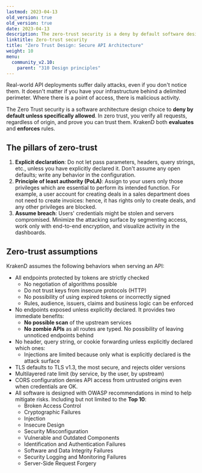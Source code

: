 ```yaml
---
lastmod: 2023-04-13
old_version: true
old_version: true
date: 2023-04-13
description: The zero-trust security is a deny by default software design choice, where the exposed surface is limited to what it's explicitly declared.
linktitle: Zero-trust security
title: "Zero Trust Design: Secure API Architecture"
weight: 10
menu:
  community_v2.10:
    parent: "310 Design principles"
---
```

Real-world API deployments suffer daily attacks, even if you don't notice them. It doesn't matter if you have your infrastructure behind a delimited perimeter. Where there is a point of access, there is malicious activity.

The Zero Trust security is a software architecture design choice to **deny by default unless specifically allowed**. In zero trust, you verify all requests, regardless of origin, and prove you can trust them. KrakenD both **evaluates** and **enforces** rules.

## The pillars of zero-trust

1. **Explicit declaration**: Do not let pass parameters, headers, query strings, etc., unless you have explicitly declared it. Don't assume any open defaults; write any behavior in the configuration.
2. **Principle of least authority (PoLA)**: Assign to your users only those privileges which are essential to perform its intended function. For example, a user account for creating deals in a sales department does not need to create invoices: hence, it has rights only to create deals, and any other privileges are blocked.
3. **Assume breach**: Users' credentials might be stolen and servers compromised. Minimize the attacking surface by segmenting access, work only with end-to-end encryption, and visualize activity in the dashboards.

## Zero-trust assumptions
KrakenD assumes the following behaviors when serving an API:

- All endpoints protected by tokens are strictly checked
  - No negotiation of algorithms possible
  - Do not trust keys from insecure protocols (HTTP)
  - No possibility of using expired tokens or incorrectly signed
  - Rules, audience, issuers, claims and business logic can be enforced
- No endpoints exposed unless explicitly declared. It provides two immediate benefits:
  - **No possible scan** of the upstream services
  - **No zombie APIs** as all routes are typed. No possibility of leaving unnoticed endpoints behind
- No header, query string, or cookie forwarding unless explicitly declared which ones:
  - Injections are limited because only what is explicitly declared is the attack surface
- TLS defaults to TLS v1.3, the most secure, and rejects older versions
- Multilayered rate limit (by service, by the user, by upstream)
- CORS configuration denies API access from untrusted origins even when credentials are OK.
- All software is designed with OWASP recommendations in mind to help mitigate risks. Including but not limited to the **Top 10**:
    - Broken Access Control
    - Cryptographic Failures
    - Injection
    - Insecure Design
    - Security Misconfiguration
    - Vulnerable and Outdated Components
    - Identification and Authentication Failures
    - Software and Data Integrity Failures
    - Security Logging and Monitoring Failures
    - Server-Side Request Forgery
